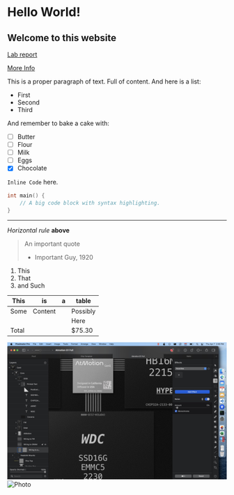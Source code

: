 # Hello World!
## Welcome to this website

[Lab report](lab2-report.md)

[More Info](https://udxs.me/cse15l-lab-reports/more_info)

This is a proper paragraph of text.
Full of content. And here is a list:

- First
- Second
- Third

And remember to bake a cake with:


* [ ] Butter
* [ ] Flour
* [ ] Milk
* [ ] Eggs
* [x] Chocolate

`Inline Code` here.

```c
int main() {
    // A big code block with syntax highlighting.
}
```


---
*Horizontal rule* **above** 

> An important quote
> - Important Guy, 1920

1. This
2. That
3. and Such



| This  | is      | a   | table    |
| ----- | ------- | --- | -------- |
| Some  | Content |     | Possibly |
|       |         |     | Here     |
| Total |         |     | $75.30   |


![Screenshot](screenshot.jpg)	
![Photo](https://scx2.b-cdn.net/gfx/news/2020/redpandasmay.jpg)	